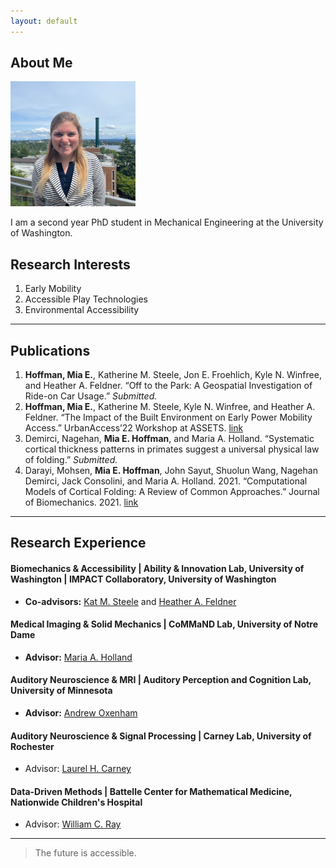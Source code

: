 ```yaml
---
layout: default
---
```


## About Me

<img class="profile-picture" src="headshot-June-2022.jpg" alt = "Mia Hoffman" width = "200"/>

I am a second year PhD student in Mechanical Engineering at the University of Washington.


## Research Interests
1. Early Mobility
2. Accessible Play Technologies
3. Environmental Accessibility

---
## Publications

1. **Hoffman, Mia E.**, Katherine M. Steele, Jon E. Froehlich, Kyle N. Winfree, and Heather A. Feldner.  “Off to the Park: A Geospatial Investigation of Ride-on Car Usage.” _Submitted._
2. **Hoffman, Mia E.**, Katherine M. Steele, Kyle N. Winfree, and Heather A. Feldner.  “The Impact of the Built Environment on Early Power Mobility Access.” UrbanAccess’22 Workshop at ASSETS. [link](https://accessiblecities.github.io/UrbanAccess2022/#accepted-papers)
3. Demirci, Nagehan, **Mia E. Hoffman**, and Maria A. Holland. “Systematic cortical thickness patterns in primates suggest a universal physical law of folding.” _Submitted._
4. Darayi, Mohsen, **Mia E. Hoffman**, John Sayut, Shuolun Wang, Nagehan Demirci, Jack Consolini, and Maria A. Holland. 2021. “Computational Models of Cortical Folding: A Review of Common Approaches.” Journal of Biomechanics. 2021. [link](https://doi.org/10.1016/j.jbiomech.2021.110851)

---
## Research Experience
#### Biomechanics & Accessibility | Ability & Innovation Lab, University of Washington | IMPACT Collaboratory, University of Washington
- **Co-advisors:** [Kat M. Steele](https://www.me.washington.edu/facultyfinder/kat-m-steele) and [Heather A. Feldner](https://impactco.rehab.washington.edu/team/heather-feldner/)


#### Medical Imaging & Solid Mechanics | CoMMaND Lab, University of Notre Dame 
- **Advisor:** [Maria A. Holland](https://engineering.nd.edu/faculty/maria-holland/)

#### Auditory Neuroscience & MRI | Auditory Perception and Cognition Lab, University of Minnesota
- **Advisor:** [Andrew Oxenham](https://med.umn.edu/bio/ent-faculty/andrew-oxenham)

#### Auditory Neuroscience & Signal Processing | Carney Lab, University of Rochester
- Advisor: [Laurel H. Carney](https://www.urmc.rochester.edu/people/27094648-laurel-h-carney)

#### Data-Driven Methods | Battelle Center for Mathematical Medicine, Nationwide Children's Hospital
- Advisor: [William C. Ray](https://pediatricsnationwide.org/2022/02/09/featured-researcher-will-ray/)


---
> The future is accessible.
